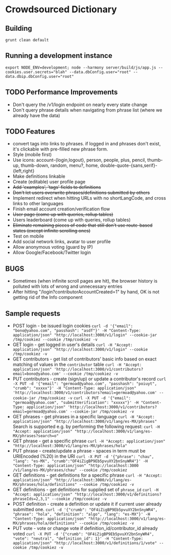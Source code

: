 Crowdsourced Dictionary
====

Building
----

`grunt clean default`

Running a development instance
----

`export NODE_ENV=development; node --harmony server/build/js/app.js --cookies.user.secrets="blah" --data.dbConfig.user="root" --data.dbip.dbConfig.user="root"`

TODO Performance Improvements
----

*   Don't query the /v1/login endpoint on nearly every state change
*   Don't query phrase details when navigating from phrase list (where we already have the data)

TODO Features
----

*   convert tags into links to phrases. if logged in and phrases don't exist, it's clickable with pre-filled new phrase form.
*   Style (mobile first)
*   Use icons: account-{login,logout}, person, people, plus, pencil, thumb-up, thumb-down, random, menu?, home, double-quote-{sans,serif}-{left,right}
*   Make definitions linkable
*   Create (editable) user profile page
*   ~~Add 'examples', 'tags' fields to definitions~~
*   ~~Don't let users overwrite phrases/definitions submitted by others~~
*   Implement redirect when hitting URLs with no shortLangCode, and cross links to other languages
*   Finish email account creation/verification flow
*   ~~User page (come up with queries, rollup tables)~~
*   Users leaderboard (come up with queries, rollup tables)
*   ~~Eliminate remaining pieces of code that still don't use route-based states (except infinite scrolling ones)~~
*   Test on mobile
*   Add social network links, avatar to user profile
*   Allow anonymous voting (guard by IP)
*   Allow Google/Facebook/Twitter login

BUGS
----

*   Sometimes (when infinite scroll pages are hit), the browser history is polluted with lots of wrong and unnecessary entries
*   After hitting "/login?contributorAccountCreated=1" by hand, OK is not getting rid of the Info component

Sample requests
----

*   POST login - be issued login cookies
    `curl -d '{"email": "bono@yahoo.com", "passhash": "asdf"}' -H "Content-Type: application/json" "http://localhost:3000/v1/login" --cookie-jar /tmp/cookiez --cookie /tmp/cookiez -v`
*   GET login - get logged in user's details
    `curl -H "Accept: application/json" "http://localhost:3000/v1/login" --cookie /tmp/cookiez -v`
*   GET contributors - get list of contributors' basic info based on exact matching of values in the `contributor` table
    `curl -H "Accept: application/json" 'http://localhost:3000/v1/contributors?email=bono@yahoo.com' --cookie /tmp/cookiez -v`
*   PUT contributors - create (sign/up) or update a contributor's record
    `curl -X PUT -d '{"email": "germoad@yahoo.com", "passhash": "poiuyt", "crumb": "xxxxx"}' -H "Content-Type: application/json" 'http://localhost:3000/v1/contributors?email=germoad@yahoo.com' --cookie-jar /tmp/cookiez -v`
    `curl -X PUT -d '{"email": "germoad@yahoo.com", "submitVerification": "xxxxx"}' -H "Content-Type: application/json" 'http://localhost:3000/v1/contributors?email=germoad@yahoo.com' --cookie-jar /tmp/cookiez -v`
*   GET phrases - get phrases in a specific language
    `curl -H "Accept: application/json" "http://localhost:3000/v1/lang/es-MX/phrases"`
    Search is supported e.g. by performing the following request:
    `curl -H "Accept: application/json" "http://localhost:3000/v1/lang/es-MX/phrases?search=o"`
*   GET phrase - get a specific phrase
    `curl -H "Accept: application/json" "http://localhost:3000/v1/lang/es-MX/phrases/hola"`
*   PUT phrase - create/update a phrase - spaces in term must be URIEncoded (%20) in the URI
    `curl -X PUT -d '{"phrase": "chau", "lang": "es-MX", "crumb":"OF4iZigBP9Eb5pvuXY2bnSnyWR4"}' -H "Content-Type: application/json" "http://localhost:3000
/v1/lang/es-MX/phrases/chau" --cookie /tmp/cookiez`
*   GET definitions - get definitions for a specific phrase
    `curl -H "Accept: application/json" "http://localhost:3000/v1/lang/es-MX/phrases/hola/definitions" --cookie /tmp/cookiez -v`
*   GET definitions - get definitions for supplied set of `phrase_id`
    `curl -H "Accept: application/json" "http://localhost:3000/v1/definitions?phraseIds=2,3,1" --cookie /tmp/cookiez -v`
*   POST definition - create a definition or update it if current user already submitted one.
    `curl -d '{"crumb": "OF4iZigBP9Eb5pvuXY2bnSnyWR4", "phrase": "hola", "definition": "algo", "lang": "es-MX"}' -H "Content-Type: application/json" "http://localhost:3000/v1/lang/es-MX/phrases/hola/definitions" --cookie /tmp/cookiez -v`
*   PUT vote - vote or change vote if definition_id/contributor_id already voted
    `curl -X PUT -d '{"crumb": "OF4iZigBP9Eb5pvuXY2bnSnyWR4", "vote": "neutral", "definition_id": 1}' -H "Content-Type: application/json" "http://localhost:3000/v1/definitions/1/vote" --cookie /tmp/cookiez -v`

